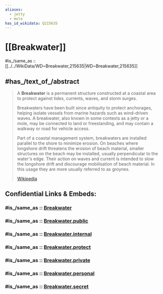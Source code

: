 ```yaml
---
aliases:
  - jetty
  - mole
has_id_wikidata: Q215635
---
```


# [[Breakwater]] 

#is_/same_as :: [[../../WikiData/WD~Breakwater,215635|WD~Breakwater,215635]] 

## #has_/text_of_/abstract 

> A **Breakwater** is a permanent structure constructed at a coastal area 
> to protect against tides, currents, waves, and storm surges.  
> 
> Breakwaters have been built since antiquity  to protect anchorages, 
> helping isolate vessels from marine hazards such as wind-driven waves. 
> A breakwater, also known in some contexts as a jetty or a mole, 
> may be connected to land or freestanding, 
> and may contain a walkway or road for vehicle access.
>
> Part of a coastal management system, breakwaters are installed parallel to the shore to minimize erosion. On beaches where longshore drift threatens the erosion of beach material, smaller structures on the beach  may be installed, usually perpendicular to the water's edge. Their action on waves and current is intended to slow the longshore drift and discourage mobilisation of beach material. In this usage they are more usually referred to as groynes.
>
> [Wikipedia](https://en.wikipedia.org/wiki/Breakwater%20(structure)) 


## Confidential Links & Embeds: 

### #is_/same_as :: [Breakwater](/_Standards/Technology/Construction/Breakwater.md) 

### #is_/same_as :: [Breakwater.public](/_public/Technology/Construction/Breakwater.public.md) 

### #is_/same_as :: [Breakwater.internal](/_internal/Technology/Construction/Breakwater.internal.md) 

### #is_/same_as :: [Breakwater.protect](/_protect/Technology/Construction/Breakwater.protect.md) 

### #is_/same_as :: [Breakwater.private](/_private/Technology/Construction/Breakwater.private.md) 

### #is_/same_as :: [Breakwater.personal](/_personal/Technology/Construction/Breakwater.personal.md) 

### #is_/same_as :: [Breakwater.secret](/_secret/Technology/Construction/Breakwater.secret.md)

